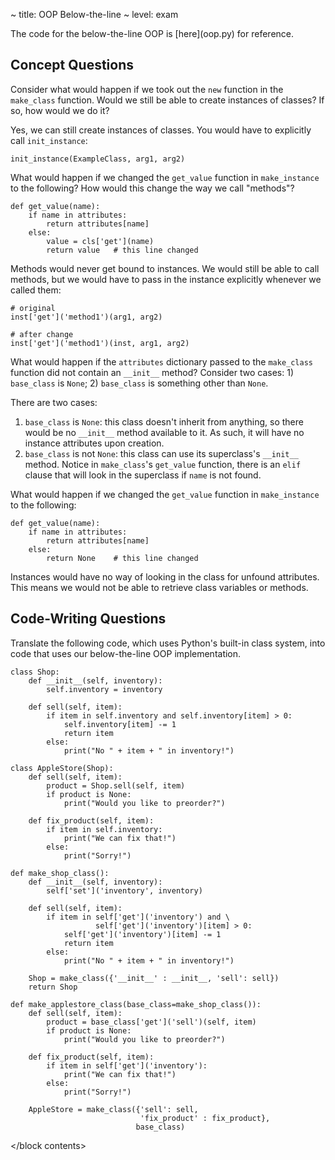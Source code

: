~ title: OOP Below-the-line
~ level: exam

<block references>
</block references>

<block notes>
The code for the below-the-line OOP is [here](oop.py) for reference.
</block notes>


<block contents>

Concept Questions
-----------------

<question>

Consider what would happen if we took out the `new` function in the
`make_class` function. Would we still be able to create instances of
classes? If so, how would we do it?

<solution>

Yes, we can still create instances of classes. You would have to explicitly call `init_instance`:

    init_instance(ExampleClass, arg1, arg2)

</solution>

<question>

What would happen if we changed the `get_value` function in
`make_instance` to the following? How would this change the way we call
"methods"?

    def get_value(name):
        if name in attributes:
            return attributes[name]
        else:
            value = cls['get'](name)
            return value   # this line changed

<solution>

Methods would never get bound to instances. We would still be able to
call methods, but we would have to pass in the instance explicitly
whenever we called them:

    # original
    inst['get']('method1')(arg1, arg2)

    # after change
    inst['get']('method1')(inst, arg1, arg2)

</solution>

<question>

What would happen if the `attributes` dictionary passed to the
`make_class` function did not contain an `__init__` method? Consider
two cases: 1) `base_class` is `None`; 2) `base_class` is something
other than `None`.

<solution>

There are two cases:

1. `base_class` is `None`: this class doesn't inherit from anything, so
   there would be no `__init__` method available to it. As such, it
   will have no instance attributes upon creation.
2. `base_class` is not `None`: this class can use its superclass's
   `__init__` method. Notice in `make_class`'s `get_value` function,
   there is an `elif` clause that will look in the superclass if `name`
   is not found.

</solution>

<question>

What would happen if we changed the `get_value` function in
`make_instance` to the following:

    def get_value(name):
        if name in attributes:
            return attributes[name]
        else:
            return None    # this line changed

<solution>

Instances would have no way of looking in the class for unfound
attributes. This means we would not be able to retrieve class variables
or methods.

</solution>

Code-Writing Questions
----------------------

<question>

Translate the following code, which uses Python's built-in class
system, into code that uses our below-the-line OOP implementation.

    class Shop:
        def __init__(self, inventory):
            self.inventory = inventory

        def sell(self, item):
            if item in self.inventory and self.inventory[item] > 0:
                self.inventory[item] -= 1
                return item
            else:
                print("No " + item + " in inventory!")

    class AppleStore(Shop):
        def sell(self, item):
            product = Shop.sell(self, item)
            if product is None:
                print("Would you like to preorder?")

        def fix_product(self, item):
            if item in self.inventory:
                print("We can fix that!")
            else:
                print("Sorry!")

<solution>

    def make_shop_class():
        def __init__(self, inventory):
            self['set']('inventory', inventory)

        def sell(self, item):
            if item in self['get']('inventory') and \
                       self['get']('inventory')[item] > 0:
                self['get']('inventory')[item] -= 1
                return item
            else:
                print("No " + item + " in inventory!")

        Shop = make_class({'__init__' : __init__, 'sell': sell})
        return Shop

    def make_applestore_class(base_class=make_shop_class()):
        def sell(self, item):
            product = base_class['get']('sell')(self, item)
            if product is None:
                print("Would you like to preorder?")

        def fix_product(self, item):
            if item in self['get']('inventory'):
                print("We can fix that!")
            else:
                print("Sorry!")

        AppleStore = make_class({'sell': sell,
                                 'fix_product' : fix_product},
                                base_class)

</solution>

</block contents>
